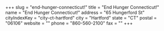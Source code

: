 +++
slug = "end-hunger-connecticut!"
title = "End Hunger Connecticut!"
name = "End Hunger Connecticut!"
address = "65 Hungerford St"
cityIndexKey = "city-ct-hartford"
city = "Hartford"
state = "CT"
postal = "06106"
website = ""
phone = "860-560-2100"
fax = ""
+++
